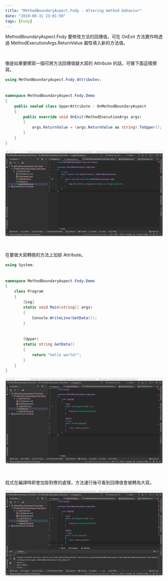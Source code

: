 ```yaml
---
title: "MethodBoundaryAspect.Fody - Altering method behavior"
date: "2019-08-31 23:01:50"
tags: [Fody]
---
```



MethodBoundaryAspect.Fody 要修改方法的回傳值，可在 OnExit 方法實作時透過 MethodExecutionArgs.ReturnValue 屬性填入新的方法值。  

<!-- More -->

</br>


像是如果要撰寫一個可將方法回傳值變大寫的 Attribute 的話，可像下面這樣撰寫。  

```c#
using MethodBoundaryAspect.Fody.Attributes;


namespace MethodBoundaryAspect.Fody.Demo
{
    public sealed class UpperAttribute : OnMethodBoundaryAspect
    {
        public override void OnExit(MethodExecutionArgs args)
        {
            args.ReturnValue = (args.ReturnValue as string).ToUpper();
        }
    }
}
```

![1.png](1.png)

</br>


在要做大寫轉換的方法上加掛 Attribute。  

```c#
using System;


namespace MethodBoundaryAspect.Fody.Demo
{
    class Program
    {
        [Log]
        static void Main(string[] args)
        {
            Console.WriteLine(GetData());
        }


        [Upper]
        static string GetData()
        {
            return "hello world!";
        }
    }
}
```

![2.png](2.png)

</br>


程式在編譯時即會加掛對應的處理，方法運行後可看到回傳值會被轉為大寫。    

![3.png](3.png)
